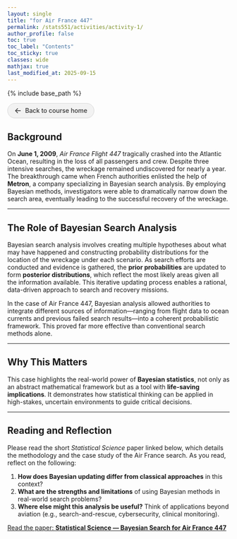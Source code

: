 ```yaml
---
layout: single
title: "for Air France 447"
permalink: /stats551/activities/activity-1/
author_profile: false
toc: true
toc_label: "Contents"
toc_sticky: true
classes: wide
mathjax: true
last_modified_at: 2025-09-15
---
```


{% include base_path %}

<style>
/* Remove the big background box */
.page, .page__content {
  background: none !important;
  box-shadow: none !important;
  border: none !important;
}
</style>


<!-- Back button -->
<style>
.btn-back{
  display:inline-flex;align-items:center;gap:.5rem;
  padding:.48rem .9rem;border-radius:999px;
  background:#f2f2f2;border:1px solid #d9d9d9;color:#333;
  text-decoration:none;box-shadow:0 1px 2px rgba(0,0,0,.04);
  font-weight:500;transition:background .15s ease,border-color .15s ease,box-shadow .15s ease,transform .05s ease;
}
.btn-back:hover{ background:#ececec;border-color:#d0d0d0;box-shadow:0 2px 6px rgba(0,0,0,.06); }
.btn-back:active{ transform:translateY(1px); }
.btn-back > span:first-child{ font-size:1.1rem;line-height:1; }
</style>

<p>
  <a href="{{ '/stats551/' | relative_url }}" class="btn-back" aria-label="Back to course home">
    <span>&#x2190;</span><span>Back to course home</span>
  </a>
</p>


## Background

On **June 1, 2009**, *Air France Flight 447* tragically crashed into the Atlantic Ocean, resulting in the loss of all passengers and crew. Despite three intensive searches, the wreckage remained undiscovered for nearly a year. The breakthrough came when French authorities enlisted the help of **Metron**, a company specializing in Bayesian search analysis. By employing Bayesian methods, investigators were able to dramatically narrow down the search area, eventually leading to the successful recovery of the wreckage.

---

## The Role of Bayesian Search Analysis

Bayesian search analysis involves creating multiple hypotheses about what may have happened and constructing probability distributions for the location of the wreckage under each scenario. As search efforts are conducted and evidence is gathered, the **prior probabilities** are updated to form **posterior distributions**, which reflect the most likely areas given all the information available. This iterative updating process enables a rational, data-driven approach to search and recovery missions.

In the case of Air France 447, Bayesian analysis allowed authorities to integrate different sources of information—ranging from flight data to ocean currents and previous failed search results—into a coherent probabilistic framework. This proved far more effective than conventional search methods alone.

---

## Why This Matters

This case highlights the real-world power of **Bayesian statistics**, not only as an abstract mathematical framework but as a tool with **life-saving implications**. It demonstrates how statistical thinking can be applied in high-stakes, uncertain environments to guide critical decisions.

---

## Reading and Reflection

Please read the short *Statistical Science* paper linked below, which details the methodology and the case study of the Air France search. As you read, reflect on the following:

1. **How does Bayesian updating differ from classical approaches** in this context?  
2. **What are the strengths and limitations** of using Bayesian methods in real-world search problems?  
3. **Where else might this analysis be useful?** Think of applications beyond aviation (e.g., search-and-rescue, cybersecurity, clinical monitoring).

<p>
  <a class="btn btn--info" href="https://projecteuclid.org/journals/statistical-science/volume-27/issue-2/Bayesian-Search-for-Air-France-Flight-447/10.1214/12-STS370.full" target="_blank" rel="noopener">
    Read the paper: <strong>Statistical Science — Bayesian Search for Air France 447</strong>
  </a>
</p>
